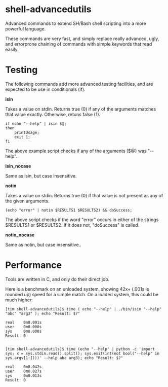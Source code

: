 # shell-advancedutils
Advanced commands to extend SH/Bash shell scripting into a more powerful language.

These commands are very fast, and simply replace really advanced, ugly, and errorprone chaining of commands with simple keywords that read easily.


Testing
=======

The following commands add more advanced testing facilities, and are expected to be use in conditionals (if).


**isin**

  Takes a value on stdin. Returns true (0) if any of the arguments matches that value exactly. Otherwise, retuns false (1).

	if echo "--help" | isin $@;
	then
		printUsage;
		exit 1;
	fi

The above example script checks if any of the arguments ($@) was "--help".

**isin\_nocase**

  Same as isin, but case insensitive.

**notin**

  Takes a value on stdin. Returns true (0) if that value is not present as any of the given arguments.

	(echo "error" | notin $RESULTS1 $RESULTS2) && doSuccess;

The above script checks if the word "error" occurs in either of the strings $RESULTS1 or $RESULTS2. If it does not, "doSuccess" is called.

**notin\_nocase**

  Same as notin, but case insensitive..


Performance
===========

Tools are written in C, and only do their direct job.

Here is a benchmark on an unloaded system, showing 42x+ (.001s is rounded up) speed for a simple match. On a loaded system, this could be much higher:

	[tim shell-advancedutils]$ time ( echo "--help" | ./bin/isin "--help" "abc" "arg3" ); echo "Result: $?"

	real    0m0.001s
	user    0m0.000s
	sys     0m0.000s
	Result: 0


	[tim shell-advancedutils]$ time (echo "--help" | python -c 'import sys; x = sys.stdin.read().split(); sys.exit(int(not bool("--help" in sys.argv[1:])))' --help abc arg3); echo "Result: $?"

	real    0m0.042s
	user    0m0.027s
	sys     0m0.013s
	Result: 0

